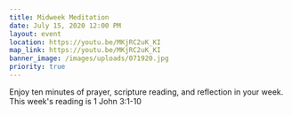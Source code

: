 ```yaml
---
title: Midweek Meditation
date: July 15, 2020 12:00 PM
layout: event
location: https://youtu.be/MKjRC2uK_KI
map_link: https://youtu.be/MKjRC2uK_KI
banner_image: /images/uploads/071920.jpg
priority: true
---
```

Enjoy ten minutes of prayer, scripture reading, and reflection in your week. This week's reading is 1 John 3:1-10